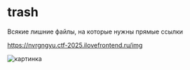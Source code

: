 # trash
Всякие лишние файлы, на которые нужны прямые ссылки

https://nvrgngyu.ctf-2025.ilovefrontend.ru/img

![картинка](https://nvrgngyu.ctf-2025.ilovefrontend.ru/img)
